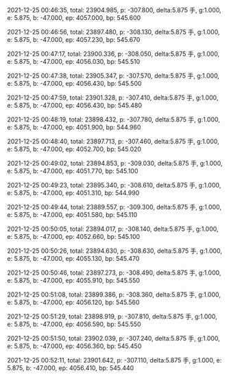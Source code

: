 2021-12-25 00:46:35, total: 23904.985, p: -307.800, delta:5.875 手, g:1.000, e: 5.875, b: -47.000, ep: 4057.000, bp: 545.600

2021-12-25 00:46:56, total: 23897.480, p: -308.130, delta:5.875 手, g:1.000, e: 5.875, b: -47.000, ep: 4057.230, bp: 545.670

2021-12-25 00:47:17, total: 23900.336, p: -308.050, delta:5.875 手, g:1.000, e: 5.875, b: -47.000, ep: 4056.030, bp: 545.510

2021-12-25 00:47:38, total: 23905.347, p: -307.570, delta:5.875 手, g:1.000, e: 5.875, b: -47.000, ep: 4056.430, bp: 545.500

2021-12-25 00:47:59, total: 23901.328, p: -307.410, delta:5.875 手, g:1.000, e: 5.875, b: -47.000, ep: 4056.430, bp: 545.480

2021-12-25 00:48:19, total: 23898.432, p: -307.780, delta:5.875 手, g:1.000, e: 5.875, b: -47.000, ep: 4051.900, bp: 544.960

2021-12-25 00:48:40, total: 23897.713, p: -307.460, delta:5.875 手, g:1.000, e: 5.875, b: -47.000, ep: 4052.700, bp: 545.020

2021-12-25 00:49:02, total: 23894.853, p: -309.030, delta:5.875 手, g:1.000, e: 5.875, b: -47.000, ep: 4051.770, bp: 545.100

2021-12-25 00:49:23, total: 23895.340, p: -308.610, delta:5.875 手, g:1.000, e: 5.875, b: -47.000, ep: 4051.310, bp: 544.990

2021-12-25 00:49:44, total: 23889.557, p: -309.300, delta:5.875 手, g:1.000, e: 5.875, b: -47.000, ep: 4051.580, bp: 545.110

2021-12-25 00:50:05, total: 23894.017, p: -308.140, delta:5.875 手, g:1.000, e: 5.875, b: -47.000, ep: 4052.660, bp: 545.100

2021-12-25 00:50:26, total: 23894.630, p: -308.630, delta:5.875 手, g:1.000, e: 5.875, b: -47.000, ep: 4055.130, bp: 545.470

2021-12-25 00:50:46, total: 23897.273, p: -308.490, delta:5.875 手, g:1.000, e: 5.875, b: -47.000, ep: 4055.910, bp: 545.550

2021-12-25 00:51:08, total: 23899.386, p: -308.360, delta:5.875 手, g:1.000, e: 5.875, b: -47.000, ep: 4056.120, bp: 545.560

2021-12-25 00:51:29, total: 23898.919, p: -307.810, delta:5.875 手, g:1.000, e: 5.875, b: -47.000, ep: 4056.590, bp: 545.550

2021-12-25 00:51:50, total: 23902.039, p: -307.240, delta:5.875 手, g:1.000, e: 5.875, b: -47.000, ep: 4056.360, bp: 545.450

2021-12-25 00:52:11, total: 23901.642, p: -307.110, delta:5.875 手, g:1.000, e: 5.875, b: -47.000, ep: 4056.410, bp: 545.440
